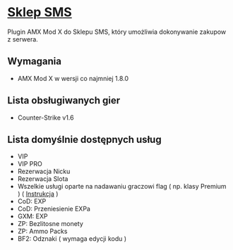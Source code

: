 # [Sklep SMS](https://sklep-sms.pl/)

Plugin AMX Mod X do Sklepu SMS, który umożliwia dokonywanie zakupow z serwera.

## Wymagania
* AMX Mod X w wersji co najmniej 1.8.0

## Lista obsługiwanych gier
* Counter-Strike v1.6

## Lista domyślnie dostępnych usług
* VIP
* VIP PRO
* Rezerwacja Nicku
* Rezerwacja Slota
* Wszelkie usługi oparte na nadawaniu graczowi flag ( np. klasy Premium ) ( [Instrukcja](https://github.com/gammerce/plugin-amxmodx/wiki/Utworzenie-us%C5%82ugi-nadaj%C4%85cej-graczowi-flagi) )
* CoD: EXP
* CoD: Przeniesienie EXPa
* GXM: EXP
* ZP: Bezlitosne monety
* ZP: Ammo Packs
* BF2: Odznaki ( wymaga edycji kodu )
